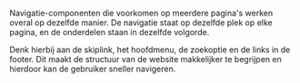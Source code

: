 <!-- @license CC0-1.0 -->

Navigatie-componenten die voorkomen op meerdere pagina's werken overal op dezelfde manier. De navigatie staat op dezelfde plek op elke pagina, en de onderdelen staan in dezelfde volgorde.

Denk hierbij aan de skiplink, het hoofdmenu, de zoekoptie en de links in de footer. Dit maakt de structuur van de website makkelijker te begrijpen en hierdoor kan de gebruiker sneller navigeren.
